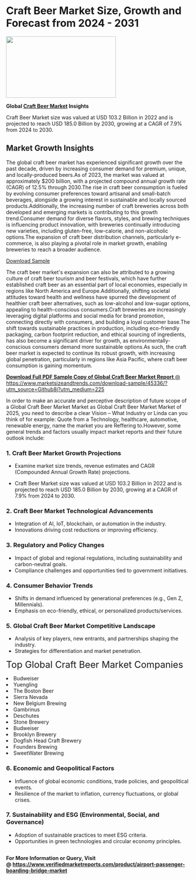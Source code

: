 <H1>Craft Beer Market Size, Growth and Forecast from 2024 - 2031</H1><img class="aligncenter size-medium wp-image-584254" src="https://thirdeyenews.in/wp-content/uploads/2024/09/Global-Market-Research-300x168.jpeg" alt="" width="300" height="168" /><p><strong>Global&nbsp;<a href="https://www.marketsizeandtrends.com/download-sample/45336/?utm_source=Github8j?utm_medium=225">Craft Beer Market</a> Insights</strong></p><p>Craft Beer Market size was valued at USD 103.2 Billion in 2022 and is projected to reach USD 185.0 Billion by 2030, growing at a CAGR of 7.9% from 2024 to 2030.</p><p><h2>Market Growth Insights</h2> <p>The global craft beer market has experienced significant growth over the past decade, driven by increasing consumer demand for premium, unique, and locally-produced beers.As of 2023, the market was valued at approximately $200 billion, with a projected compound annual growth rate (CAGR) of 12.5% through 2030.The rise in craft beer consumption is fueled by evolving consumer preferences toward artisanal and small-batch beverages, alongside a growing interest in sustainable and locally sourced products.Additionally, the increasing number of craft breweries across both developed and emerging markets is contributing to this growth trend.Consumer demand for diverse flavors, styles, and brewing techniques is influencing product innovation, with breweries continually introducing new varieties, including gluten-free, low-calorie, and non-alcoholic options.The expansion of craft beer distribution channels, particularly e-commerce, is also playing a pivotal role in market growth, enabling breweries to reach a broader audience.</p> <p><a href="#">Download Sample</a></p> <p>The craft beer market's expansion can also be attributed to a growing culture of craft beer tourism and beer festivals, which have further established craft beer as an essential part of local economies, especially in regions like North America and Europe.Additionally, shifting societal attitudes toward health and wellness have spurred the development of healthier craft beer alternatives, such as low-alcohol and low-sugar options, appealing to health-conscious consumers.Craft breweries are increasingly leveraging digital platforms and social media for brand promotion, connecting directly with consumers, and building a loyal customer base.The shift towards sustainable practices in production, including eco-friendly packaging, carbon footprint reduction, and ethical sourcing of ingredients, has also become a significant driver for growth, as environmentally-conscious consumers demand more sustainable options.As such, the craft beer market is expected to continue its robust growth, with increasing global penetration, particularly in regions like Asia Pacific, where craft beer consumption is gaining momentum.</p> <p><a href="#"></p><p><span class=""><strong>Download Full PDF Sample Copy of Global Craft Beer Market Report</strong> @ <a href="https://www.marketsizeandtrends.com/download-sample/45336/?utm_source=Github8j?utm_medium=225" target="_blank">https://www.marketsizeandtrends.com/download-sample/45336/?utm_source=Github8j?utm_medium=225</a></span></p><p>In order to make an accurate and perceptive description of future scope of a Global&nbsp;Craft Beer Market Market as Global&nbsp;Craft Beer Market Market of 2025, you need to describe a clear Vision &ndash; What Industry or Linda can you think of for example: Quote from a Technology, healthcare, automotive, renewable energy, name the market you are Reffering to.However, some general trends and factors usually impact market reports and their future outlook include:</p><h3>1.&nbsp;<strong>Craft Beer Market Growth Projections</strong></h3><ul><li>Examine market size trends, revenue estimates and CAGR (Compounded Annual Growth Rate) projections.</li><li><p>Craft Beer Market size was valued at USD 103.2 Billion in 2022 and is projected to reach USD 185.0 Billion by 2030, growing at a CAGR of 7.9% from 2024 to 2030.</p></li></ul><h3>2.&nbsp;<strong>Craft Beer Market Technological Advancements</strong></h3><ul><li>Integration of AI, IoT, blockchain, or automation in the industry.</li><li>Innovations driving cost reductions or improving efficiency.</li></ul><h3>3.&nbsp;<strong>Regulatory and Policy Changes</strong></h3><ul><li>Impact of global and regional regulations, including sustainability and carbon-neutral goals.</li><li>Compliance challenges and opportunities tied to government initiatives.</li></ul><h3>4.&nbsp;<strong>Consumer Behavior Trends</strong></h3><ul><li>Shifts in demand influenced by generational preferences (e.g., Gen Z, Millennials).</li><li>Emphasis on eco-friendly, ethical, or personalized products/services.</li></ul><h3>5.&nbsp;<strong>Global Craft Beer Market Competitive Landscape</strong></h3><ul><li>Analysis of key players, new entrants, and partnerships shaping the industry.</li><li>Strategies for differentiation and market penetration.</li></ul><p data-pm-slice="1 1 []"><span style="color: inherit; font-family: inherit; font-size: 25px;">Top Global Craft Beer Market Companies</span></p><div class="" data-test-id=""><p><li>Budweiser</li><li> Yuengling</li><li> The Boston Beer</li><li> Sierra Nevada</li><li> New Belgium Brewing</li><li> Gambrinus</li><li> Deschutes</li><li> Stone Brewery</li><li> Budweiser</li><li> Brooklyn Brewery</li><li> Dogfish Head Craft Brewery</li><li> Founders Brewing</li><li> SweetWater Brewing</li></p></div><h3>6.&nbsp;<strong>Economic and Geopolitical Factors</strong></h3><ul><li>Influence of global economic conditions, trade policies, and geopolitical events.</li><li>Resilience of the market to inflation, currency fluctuations, or global crises.</li></ul><h3>7.&nbsp;<strong>Sustainability and ESG (Environmental, Social, and Governance)</strong></h3><ul><li>Adoption of sustainable practices to meet ESG criteria.</li><li>Opportunities in green technologies and circular economy principles.</li></ul><h2><strong style="font-size: 14px;">For More Information or Query, Visit @&nbsp;</strong><a style="background-color: #ffffff; font-size: 14px;" href="https://www.marketsizeandtrends.com/report/craft-beer-market/" target="_blank">https://www.verifiedmarketreports.com/product/airport-passenger-boarding-bridge-market</a></h2>